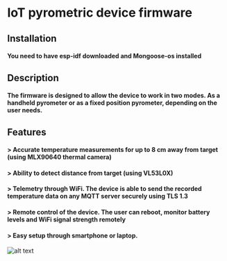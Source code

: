 # IoT pyrometric device firmware

## Installation
#### You need to have esp-idf downloaded and Mongoose-os installed

## Description
#### The firmware is designed to allow the device to work in two modes. As a handheld pyrometer or as a fixed position pyrometer, depending on the user needs.
## Features
#### > Accurate temperature measurements for up to 8 cm away from target (using MLX90640 thermal camera)
#### > Ability to detect distance from target (using VL53L0X) 
#### > Telemetry through WiFi. The device is able to send the recorded temperature data on any MQTT server securely using TLS 1.3
#### > Remote control of the device. The user can reboot, monitor battery levels and WiFi signal strength remotely
#### > Easy setup through smartphone or laptop.
![alt text](https://i.ibb.co/RP9c515/device-site-PNG.png)

